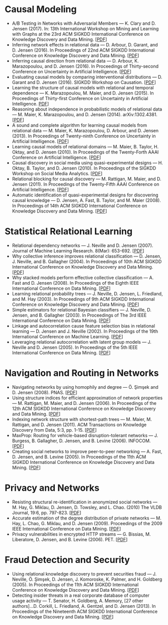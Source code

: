 <h1>Causal Modeling</h1>
<ul>
<li class="nobullet pub">A/B Testing in Networks with Adversarial Members &mdash; K. Clary and D. Jensen (2017). In: 13th International Workshop on Mining and Learning with Graphs at the 23rd ACM SIGKDD International Conference on Knowledge Discovery and Data Mining. [<a href="http://www.mlgworkshop.org/2017/paper/MLG2017_paper_27.pdf">PDF</a>]
</li>

<li class="nobullet pub">Inferring network effects in relational data &mdash; D. Arbour, D. Garant, and D. Jensen (2016). In Proceedings of 22nd ACM SIGKDD International Conference on Knowledge Discovery and Data Mining. [<a href="http://auai.org/uai2015/proceedings/papers/86.pdf">PDF</a>]
</li>

<li class="nobullet pub">Inferring causal direction from relational data &mdash; D. Arbour, K. Marazopoulou, and D. Jensen (2016). In Proceedings of Thirty-second Conference on Uncertainty in Artificial Intelligence. [<a href="http://auai.org/uai2016/proceedings/papers/217.pdf">PDF</a>]
</li>

<li class="nobullet pub">Evaluating causal models by comparing interventional distributions &mdash; D. Garant and D. Jensen (2016). SIGKDD Workshop on Causation. [<a href="https://arxiv.org/abs/1608.04698">PDF</a>]
</li>

<li class="nobullet pub">Learning the structure of causal models with relational and temporal dependence &mdash; K. Marazopoulou, M. Maier, and D. Jensen (2015). In Proceedings of Thirty-first Conference on Uncertainty in Artificial Intelligence. <a href="http://auai.org/uai2015/proceedings/papers/86.pdf">PDF</a>]
</li> 

<li class="nobullet pub">Reasoning about independence in probabilistic models of relational data &mdash; M. Maier, K. Marazopoulou, and D. Jensen (2014). arXiv:1302.4381. [<a href="http://arxiv.org/pdf/1302.4381v3.pdf">PDF</a>]
</li>

<li class="nobullet pub">A sound and complete algorithm for learning causal models from relational data &mdash; M. Maier, K. Marazopoulou, D. Arbour, and D. Jensen (2013). In Proceedings of Twenty-ninth Conference on Uncertainty in Artificial Intelligence. [<a href="https://kdl.cs.umass.edu/papers/maier-et-al-uai2013.pdf">PDF</a>]
</li>

<li class="nobullet pub">Learning causal models of relational domains &mdash; M. Maier, B. Taylor, H. Oktay, and D. Jensen (2010). In Proceedings of the Twenty-Forth AAAI Conference on Artificial Intelligence. [<a href="https://kdl.cs.umass.edu/papers/maier-et-al-aaai2010.pdf">PDF</a>]
</li>

<li class="nobullet pub">Causal discovery in social media using quasi-experimental designs &mdash; H. Oktay, B. Taylor, and D. Jensen (2010). In Proceedings of the SIGKDD Workshop on Social Media Analytics. [<a href="https://kdl.cs.umass.edu/papers/oktay-et-al-soma2010.pdf">PDF</a>]

<li class="nobullet pub">Relational blocking for causal discovery &mdash; M. Rattigan, M. Maier, and D. Jensen (2011). In Proceedings of the Twenty-Fifth AAAI Conference on Artificial Intelligence. [<a href="https://kdl.cs.umass.edu/papers/rattigan-etal_aaai2011.pdf">PDF</a>]
</li>

<li class="nobullet pub">Automatic identification of quasi-experimental designs for discovering causal knowledge &mdash; D. Jensen, A. Fast, B. Taylor, and M. Maier (2008).  In Proceedings of 14th ACM SIGKDD International Conference on Knowledge Discovery and Data Mining. [<a href="https://kdl.cs.umass.edu/papers/jensen-et-al-kdd2008.pdf">PDF</a>]
</li>
</ul>

<h1>Statistical Relational Learning</h1>
<ul>
<li class="nobullet pub">Relational dependency networks &mdash; J. Neville and D. Jensen (2007). Journal of Machine Learning Research. 8(Mar): 653-692. [<a href="https://kdl.cs.umass.edu/papers/neville-jmlr2007.pdf">PDF</a>] 
</li>

<li class="nobullet pub">Why collective inference improves relational classification &mdash; D. Jensen, J. Neville, and B. Gallagher (2004). In Proceedings of 10th ACM SIGKDD International Conference on Knowledge Discovery and Data Mining. [<a href="https://kdl.cs.umass.edu/papers/jensen-et-al-kdd2004.pdf">PDF</a>]
</li>

<li class="nobullet pub">Why stacked models perform effective collective classification &mdash; A. Fast and D. Jensen (2008). In Proceedings of the Eighth IEEE International Conference on Data Mining. [<a href="https://kdl.cs.umass.edu/papers/fast-jensen-icdm2008.pdf">PDF</a>]
</li>

<li class="nobullet pub">Learning relational probability trees &mdash; J. Neville, D. Jensen, L. Friedland, and M. Hay (2003). In Proceedings of 9th ACM SIGKDD International Conference on Knowledge Discovery and Data Mining. [<a href="https://kdl.cs.umass.edu/papers/neville-et-al-kdd2003.pdf">PDF</a>]
</li>

<li class="nobullet pub">Simple estimators for relational Bayesian classifiers &mdash; J. Neville, D. Jensen, and B. Gallagher (2003). In Proceedings of The 3rd IEEE International Conference on Data Mining. [<a href="https://kdl.cs.umass.edu/papers/neville-et-al-icdm2003.pdf">PDF</a>]
</li>

<li class="nobullet pub">Linkage and autocorrelation cause feature selection bias in relational learning &mdash; D. Jensen and J. Neville (2002). In Proceedings of the 19th International Conference on Machine Learning. [<a href="https://kdl.cs.umass.edu/papers/jensen-neville-icml2002.pdf">PDF</a>]
</li>

<li class="nobullet pub">Leveraging relational autocorrelation with latent group models &mdash; J. Neville and D. Jensen (2005).  In Proceedings of the 5th IEEE International Conference on Data Mining. [<a href="https://kdl.cs.umass.edu/papers/neville-jensen-icdm2005.pdf">PDF</a>]
</li>
</ul>

<h1>Navigation and Routing in Networks</h1>
<ul>
<li class="nobullet pub">Navigating networks by using homophily and degree &mdash;  Ö. Şimşek and D. Jensen (2008). PNAS. [<a href="http://www.pnas.org/content/105/35/12758.abstract">PDF</a>]
</li>

<li class="nobullet pub">Using structure indices for efficient approximation of network properties &mdash; M. Rattigan, M. Maier, and D. Jensen (2006). In Proceedings of the 12th ACM SIGKDD International Conference on Knowledge Discovery and Data Mining. [<a href="https://kdl.cs.umass.edu/papers/rattigan-et-al-kdd2006.pdf">PDF</a>]
</li>

<li class="nobullet pub">Indexing network structure with shortest-path trees &mdash; M. Maier, M. Rattigan, and D. Jensen (2011). ACM Transactions on Knowledge Discovery from Data, 5:3, pp. 1-15. [<a href="https://kdl.cs.umass.edu/papers/maier-etal_tkdd2011.pdf">PDF</a>]
</li>

<li class="nobullet pub">MaxProp: Routing for vehicle-based disruption-tolerant networks &mdash; J. Burgess, B. Gallagher, D. Jensen, and B. Levine (2006). INFOCOM. [<a href="https://kdl.cs.umass.edu/papers/jensen-et-al-infocom2006.pdf">PDF</a>]
</li>

<li class="nobullet pub">Creating social networks to improve peer-to-peer networking &mdash; A. Fast, D. Jensen, and B. Levine (2005). In Proceedings of the 11th ACM SIGKDD International Conference on Knowledge Discovery and Data Mining. [<a href="https://kdl.cs.umass.edu/papers/fast-et-al-kdd2005.pdf">PDF</a>]
</li>
</ul>

<h1>Privacy and Networks</h1>
<ul>
<li class="nobullet pub">Resisting structural re-identification in anonymized social networks &mdash; M. Hay, G. Miklau, D. Jensen, D. Towsley, and L. Chao. (2010)  The VLDB Journal, 19:6, pp. 797-823. [<a href="https://kdl.cs.umass.edu/papers/hay-etal_vldb2010.pdf">PDF</a>]
</li>

<li class="nobullet pub">Accurate estimation of the degree distribution of private networks &mdash; M. Hay, L. Chao, G. Miklau, and D. Jensen (2009). Proceedings of the 2009 IEEE International Conference on Data Mining. [<a href="https://kdl.cs.umass.edu/papers/hay-et-al-icdm2009.pdf">PDF</a>]
</li>

<li class="nobullet pub">Privacy vulnerabilities in encrypted HTTP streams &mdash; G. Bissias, M. Liberatore, D. Jensen, and B. Levine (2006). PET. [<a href="https://kdl.cs.umass.edu/papers/pet2005.pdf">PDF</a>]
</li>
</ul>

<h1>Fraud Detection and Security</h1>
<ul>
<li class="nobullet pub">Using relational knowledge discovery to prevent securities fraud &mdash; J. Neville, Ö. Şimşek, D. Jensen, J. Komoroske, K. Palmer, and H. Goldberg (2005). In Proceedings of the 11th ACM SIGKDD International Conference on Knowledge Discovery and Data Mining. [<a href="https://kdl.cs.umass.edu/papers/neville-et-al-kdd2005.pdf">PDF</a>]
</li>

<li class="nobullet pub">Detecting insider threats in a real corporate database of computer usage activity &mdash; T. Senator, H. Goldberg, A. Memory, [27 other authors]...D. Corkill, L. Friedland, A. Gentzel, and D. Jensen (2013). In Proceedings of the Nineteenth ACM SIGKDD International Conference on Knowledge Discovery and Data Mining. [<a href="https://kdl.cs.umass.edu/papers/igp0960-senatorAemb.pdf">PDF</a>]
</li>
</ul>
